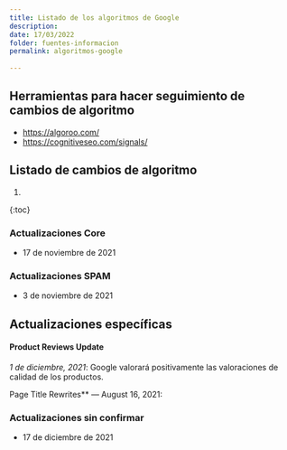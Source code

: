 ```yaml
---
title: Listado de los algoritmos de Google
description: 
date: 17/03/2022
folder: fuentes-informacion
permalink: algoritmos-google
  
---
```


## Herramientas para hacer seguimiento de cambios de algoritmo

- https://algoroo.com/
- https://cognitiveseo.com/signals/

## Listado de cambios de algoritmo

1.
{:toc}

### Actualizaciones Core
- 17 de noviembre de 2021

### Actualizaciones SPAM
 - 3 de noviembre de 2021

## Actualizaciones específicas

#### Product Reviews Update

*1 de diciembre, 2021*: Google valorará positivamente las valoraciones de calidad de los productos.
 
 Page Title Rewrites** — August 16, 2021:

### Actualizaciones sin confirmar
  - 17 de diciembre de 2021



<!--stackedit_data:
eyJoaXN0b3J5IjpbLTI4MTE3Nzk3NF19
-->